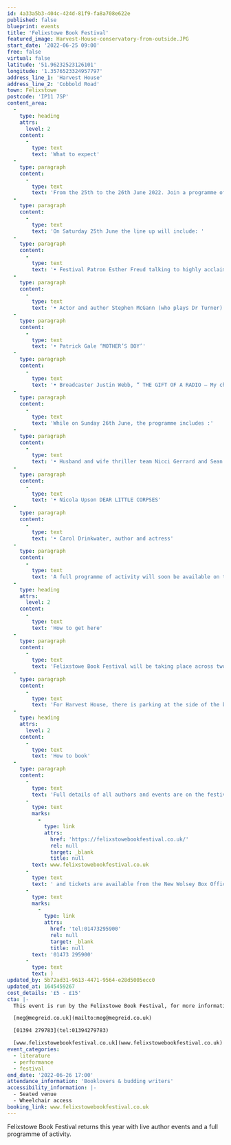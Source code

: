 ```yaml
---
id: 4a33a5b3-404c-424d-81f9-fa8a708e622e
published: false
blueprint: events
title: 'Felixstowe Book Festival'
featured_image: Harvest-House-conservatory-from-outside.JPG
start_date: '2022-06-25 09:00'
free: false
virtual: false
latitude: '51.96232523126101'
longitude: '1.3576523324957797'
address_line_1: 'Harvest House'
address_line_2: 'Cobbold Road'
town: Felixstowe
postcode: 'IP11 7SP'
content_area:
  -
    type: heading
    attrs:
      level: 2
    content:
      -
        type: text
        text: 'What to expect'
  -
    type: paragraph
    content:
      -
        type: text
        text: 'From the 25th to the 26th June 2022. Join a programme of successful authors to talk all things literature. '
  -
    type: paragraph
    content:
      -
        type: text
        text: 'On Saturday 25th June the line up will include: '
  -
    type: paragraph
    content:
      -
        type: text
        text: '• Festival Patron Esther Freud talking to highly acclaimed writer Tessa Hadley'
  -
    type: paragraph
    content:
      -
        type: text
        text: '• Actor and author Stephen McGann (who plays Dr Turner) “CALL THE MIDWIFE, A LABOUR OF LOVE”'
  -
    type: paragraph
    content:
      -
        type: text
        text: '• Patrick Gale ‘MOTHER’S BOY’'
  -
    type: paragraph
    content:
      -
        type: text
        text: '• Broadcaster Justin Webb, “ THE GIFT OF A RADIO – My childhood and Other Trainwrecks.”'
  -
    type: paragraph
    content:
      -
        type: text
        text: 'While on Sunday 26th June, the programme includes :'
  -
    type: paragraph
    content:
      -
        type: text
        text: '• Husband and wife thriller team Nicci Gerrard and Sean French, who write as Nicci Gerrard THE UNHEARD'
  -
    type: paragraph
    content:
      -
        type: text
        text: '• Nicola Upson DEAR LITTLE CORPSES'
  -
    type: paragraph
    content:
      -
        type: text
        text: '• Carol Drinkwater, author and actress'
  -
    type: paragraph
    content:
      -
        type: text
        text: 'A full programme of activity will soon be available on the Felixstowe Book Festival website.'
  -
    type: heading
    attrs:
      level: 2
    content:
      -
        type: text
        text: 'How to get here'
  -
    type: paragraph
    content:
      -
        type: text
        text: 'Felixstowe Book Festival will be taking place across two locations this year. Sessions will either be at The Two Sisters Arts Centre in Trimley St Mary or in Harvest House on Cobbold Road. '
  -
    type: paragraph
    content:
      -
        type: text
        text: 'For Harvest House, there is parking at the side of the building that can be accessed through the front drive way. There is also wheelchair access for those that have accessibility needs.'
  -
    type: heading
    attrs:
      level: 2
    content:
      -
        type: text
        text: 'How to book'
  -
    type: paragraph
    content:
      -
        type: text
        text: 'Full details of all authors and events are on the festival website '
      -
        type: text
        marks:
          -
            type: link
            attrs:
              href: 'https://felixstowebookfestival.co.uk/'
              rel: null
              target: _blank
              title: null
        text: www.felixstowebookfestival.co.uk
      -
        type: text
        text: ' and tickets are available from the New Wolsey Box Office ('
      -
        type: text
        marks:
          -
            type: link
            attrs:
              href: 'tel:01473295900'
              rel: null
              target: _blank
              title: null
        text: '01473 295900'
      -
        type: text
        text: )
updated_by: 5b72ad31-9613-4471-9564-e28d5005ecc0
updated_at: 1645459267
cost_details: '£5 - £15'
cta: |-
  This event is run by the Felixstowe Book Festival, for more information please get in contact via:

  [meg@megreid.co.uk](mailto:meg@megreid.co.uk)

  [01394 279783](tel:01394279783)

  [www.felixstowebookfestival.co.uk](www.felixstowebookfestival.co.uk)
event_categories:
  - literature
  - performance
  - festival
end_date: '2022-06-26 17:00'
attendance_information: 'Booklovers & budding writers'
accessibility_information: |-
  - Seated venue
  - Wheelchair access
booking_link: www.felixstowebookfestival.co.uk
---
```

Felixstowe Book Festival returns this year with live author events and a full programme of activity.